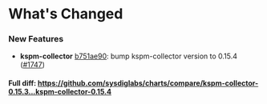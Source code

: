 # What's Changed

### New Features
- **kspm-collector** [b751ae90](https://github.com/sysdiglabs/charts/commit/b751ae900f4cb865d4ccd7f428eef333c17d0615): bump kspm-collector version to 0.15.4 ([#1747](https://github.com/sysdiglabs/charts/issues/1747))
#### Full diff: https://github.com/sysdiglabs/charts/compare/kspm-collector-0.15.3...kspm-collector-0.15.4
